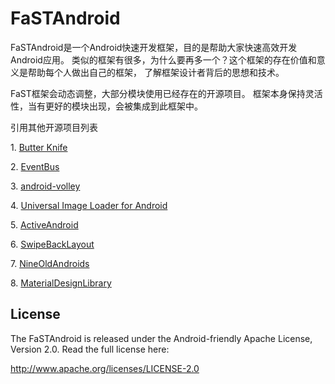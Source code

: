 FaSTAndroid
===========

FaSTAndroid是一个Android快速开发框架，目的是帮助大家快速高效开发Android应用。
类似的框架有很多，为什么要再多一个？这个框架的存在价值和意义是帮助每个人做出自己的框架，
了解框架设计者背后的思想和技术。

FaST框架会动态调整，大部分模块使用已经存在的开源项目。
框架本身保持灵活性，当有更好的模块出现，会被集成到此框架中。


引用其他开源项目列表
<p>1. <a href="https://github.com/JakeWharton/butterknife">Butter Knife</a> </p>

<p>2. <a href="https://github.com/greenrobot/EventBus">EventBus</a> </p>

<p>3. <a href="https://github.com/mcxiaoke/android-volley">android-volley</a> </p>

<p>4. <a href="https://github.com/nostra13/Android-Universal-Image-Loader">Universal Image Loader for Android</a></p>

<p>5. <a href="https://github.com/pardom/ActiveAndroid">ActiveAndroid</a></p>

<p>6. <a href="https://github.com/Issacw0ng/SwipeBackLayout">SwipeBackLayout</a></p>

<p>7. <a href="https://github.com/JakeWharton/NineOldAndroids">NineOldAndroids</a></p>

<p>8. <a href="https://github.com/navasmdc/MaterialDesignLibrary">MaterialDesignLibrary</a></p>



<h2 id="license">License</h2>
<p>The FaSTAndroid is released under the Android-friendly
Apache License, Version 2.0. Read the full license here:</p>

<p><a href="http://www.apache.org/licenses/LICENSE-2.0">http://www.apache.org/licenses/LICENSE-2.0</a></p>

<!--
  <h2>关于作者</h2>
<p>
   隋雨辰 Android架构师
   厦门新博教育联合创始人
   厦门GDG联合负责人  
   51CTO学院签约讲师  
   多贝网特约讲师 
</p>-->
